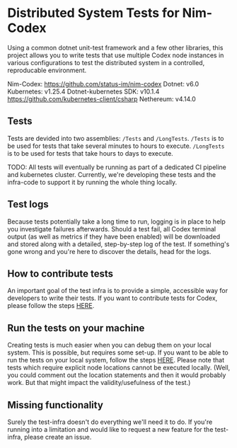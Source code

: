 # Distributed System Tests for Nim-Codex

Using a common dotnet unit-test framework and a few other libraries, this project allows you to write tests that use multiple Codex node instances in various configurations to test the distributed system in a controlled, reproducable environment.

Nim-Codex: https://github.com/status-im/nim-codex
Dotnet: v6.0
Kubernetes: v1.25.4
Dotnet-kubernetes SDK: v10.1.4 https://github.com/kubernetes-client/csharp
Nethereum: v4.14.0

## Tests
Tests are devided into two assemblies: `/Tests` and `/LongTests`.
`/Tests` is to be used for tests that take several minutes to hours to execute.
`/LongTests` is to be used for tests that take hours to days to execute.

TODO: All tests will eventually be running as part of a dedicated CI pipeline and kubernetes cluster. Currently, we're developing these tests and the infra-code to support it by running the whole thing locally.

## Test logs
Because tests potentially take a long time to run, logging is in place to help you investigate failures afterwards. Should a test fail, all Codex terminal output (as well as metrics if they have been enabled) will be downloaded and stored along with a detailed, step-by-step log of the test. If something's gone wrong and you're here to discover the details, head for the logs.

## How to contribute tests
An important goal of the test infra is to provide a simple, accessible way for developers to write their tests. If you want to contribute tests for Codex, please follow the steps [HERE](/CONTRIBUTINGTESTS.MD).

## Run the tests on your machine
Creating tests is much easier when you can debug them on your local system. This is possible, but requires some set-up. If you want to be able to run the tests on your local system, follow the steps [HERE](/LOCALSETUP.MD). Please note that tests which require explicit node locations cannot be executed locally. (Well, you could comment out the location statements and then it would probably work. But that might impact the validity/usefulness of the test.)

## Missing functionality
Surely the test-infra doesn't do everything we'll need it to do. If you're running into a limitation and would like to request a new feature for the test-infra, please create an issue.
